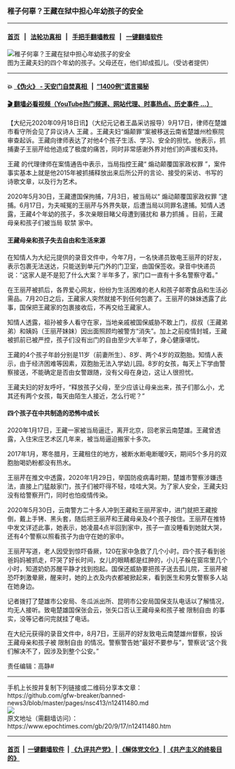 ### 稚子何辜？王藏在狱中担心年幼孩子的安全
------------------------

#### [首页](https://github.com/gfw-breaker/banned-news3/blob/master/README.md) &nbsp;&nbsp;|&nbsp;&nbsp; [法轮功真相](https://github.com/begood0513/basic/blob/master/README.md)  &nbsp;&nbsp;|&nbsp;&nbsp; [手把手翻墙教程](https://github.com/gfw-breaker/guides/wiki)  &nbsp;&nbsp;|&nbsp;&nbsp; [一键翻墙软件](https://github.com/gfw-breaker/nogfw/blob/master/README.md)  



<div><img alt="稚子何辜？王藏在狱中担心年幼孩子的安全" class="attachment-djy_600_400 size-djy_600_400 wp-post-image" src="https://i.epochtimes.com/assets/uploads/2020/09/IMG_4353-600x400.jpg"/>
<div class="caption">
 图为王藏夫妇的四个年幼的孩子。父母还在，他们却成孤儿。（受访者提供）
</div></div><hr/>

#### 💥 [《伪火》 - 天安门自焚真相 ](http://158.247.195.190:10000/videos/blog/weihuo.html)&nbsp; |&nbsp; [“1400例”谎言揭秘  ](http://158.247.195.190:10000/videos/blog/jiexi1400.html)

#### [ 🎬  翻墙必看视频（YouTube热门频道、网站代理、时事热点、历史事件 ...）](https://github.com/gfw-breaker/links/blob/master/banned.md)

<div><p>
 【大纪元2020年09月18日讯】（大纪元记者王晶采访报导）9月17日，律师在楚雄市看守所会见了异议诗人
 <ok href="https://www.epochtimes.com/gb/tag/%E7%8E%8B%E8%97%8F.html">
  王藏
 </ok>
 。王藏夫妇“煽颠罪”案被移送云南省楚雄州检察院审查起诉。王藏向律师表达了对他4个孩子生活、学习、安全的担忧。他表示，抓捕妻子王丽芹给他造成了极度的痛苦，同时非常感谢外界对他们的声援和支持。
</p>
<p>
 <ok href="https://www.epochtimes.com/gb/tag/%E7%8E%8B%E8%97%8F.html">
  王藏
 </ok>
 的代理律师在案情通告中表示，当局指控王藏“
 <ok href="https://www.epochtimes.com/gb/tag/%E7%85%BD%E5%8A%A8%E9%A2%A0%E8%A6%86%E5%9B%BD%E5%AE%B6%E6%94%BF%E6%9D%83%E7%BD%AA.html">
  煽动颠覆国家政权罪
 </ok>
 ”，案件事实基本上就是他2015年被抓捕释放出来后所公开的言论、接受的采访、书写的诗歌文章，以及行为艺术。
</p>
<p>
 2020年5月30日，王藏遭国保拘捕，7月3日，被当局以“
 <ok href="https://www.epochtimes.com/gb/tag/%E7%85%BD%E5%8A%A8%E9%A2%A0%E8%A6%86%E5%9B%BD%E5%AE%B6%E6%94%BF%E6%9D%83%E7%BD%AA.html">
  煽动颠覆国家政权罪
 </ok>
 ”逮捕。6月17日，为夫喊冤的王丽芹与外界失联，后遭当局以同罪名逮捕。知情人透露，王藏4个年幼的孩子，多次亲眼目睹父母遭到骚扰和
 <ok href="https://www.epochtimes.com/gb/tag/%E6%9A%B4%E5%8A%9B%E6%8A%93%E6%8D%95.html">
  暴力抓捕
 </ok>
 。目前，王藏母亲和孩子们被当局
 <ok href="https://www.epochtimes.com/gb/tag/%E8%BD%AF%E7%A6%81.html">
  软禁
 </ok>
 家中。
</p>
<h4>
 王藏母亲和孩子失去自由和生活来源
</h4>
<p>
 在知情人为大纪元提供的录音文件中，今年7月，一名快递员致电王丽芹的好友，表示包裹无法送达，只能送到单元门外的门卫室，由国保签收。录音中快递员说：“这家人是不是犯了什么大案？半年多了，家门口一直有十多名警察守着。”
</p>
<p>
 在王丽芹被抓后，各界爱心网友，纷纷为生活困难的老人和孩子邮寄食品和生活必需品。7月20日之后，王藏家人突然就接不到任何包裹了。王丽芹的妹妹透露了此事，国保把王藏家的包裹接收后，不再交给王藏家人。
</p>
<p>
 知情人透露，祖孙被多人看守在家，当地亲戚被国保威胁不敢上门，叔叔（王藏弟弟）和姨妈（王丽芹妹妹）因出面照顾均被警方“消失”。加上之前疫情封城，王藏被抓前已被严控，孩子们没有出门的自由至少大半年了，身心健康堪忧。
</p>
<p>
 王藏的4个孩子年龄分别是11岁（前妻所生）、8岁、两个4岁的双胞胎。知情人表示，由于经济困难等因素，双胞胎无法入学幼儿园。8岁的女孩，每天上下学由警察接送，不能确定是否由女警跟随，没有父母在身边，这让人很担忧。
</p>
<p>
 王藏夫妇的好友呼吁，“释放孩子父母，至少应该让母亲出来，孩子们那么小，尤其还有两个女孩，每天由陌生人接近，怎么行呢？”
</p>
<h4>
 四个孩子在中共制造的恐怖中成长
</h4>
<p>
 2020年1月17日，王藏一家被当局逼迁，离开北京，回老家云南楚雄。王藏曾透露，入住宋庄艺术区几年来，被当局逼迫搬家十多次。
</p>
<p>
 2017年1月，寒冬腊月，王藏租住的地方，被断水断电断暖9天，期间5个多月的双胞胎喝奶粉都没有热水。
</p>
<p>
 王丽芹在推文中透露，2020年1月29日，举国防疫病毒时期，楚雄市警察涉嫌违法，直接上门猛敲家门，孩子们被吓得不轻，哇哇大哭。为了家人安全，王藏夫妇没有给警察开门，同时也怕疫情传染。
</p>
<p>
 2020年5月30日，云南警方二十多人冲到王藏和王丽芹家中，进门就把王藏按倒，戴上手铐、黑头套，随后把王丽芹和王藏母亲及4个孩子按住。王丽芹在推特中发文详述此事，她表示，她凌晨4点半回到家中，孩子一直没睡看到她就大哭，还有4个警察以照看孩子为由守在她的家中。
</p>
<p>
 王丽芹写道，老人因受到惊吓昏厥，120在家中急救了几个小时。四个孩子看到爸爸妈妈被抓走，吓哭了好长时间，女儿的眼睛都是红肿的，小儿子躲在窗帘里几个小时，知道奶奶苏醒平静才找到抱起。国保还威胁要把孩子送去孤儿院，王丽芹被恐吓刺激晕厥，醒来时，她的上衣及内衣都被掀起来，看到医生和男女警察多人站在她身边。
</p>
<p>
 记者拨打了楚雄市公安局、冬瓜派出所、昆明市公安局国保支队电话以了解情况，均无人接听。致电楚雄国保张会云，张矢口否认王藏母亲和孩子被
 <ok href="https://www.epochtimes.com/gb/tag/%E9%99%90%E5%88%B6%E8%87%AA%E7%94%B1.html">
  限制自由
 </ok>
 的事实，没等记者问完就挂了电话。
</p>
<p>
 在大纪元获得的录音文件中，8月7日，王丽芹的好友致电云南楚雄州督察，投诉王藏母亲和孩子被
 <ok href="https://www.epochtimes.com/gb/tag/%E9%99%90%E5%88%B6%E8%87%AA%E7%94%B1.html">
  限制自由
 </ok>
 的情况。警察警告她“最好不要参与”，警察说“这个我们解决不了，因涉及到整个公安。”
</p>
<p>
 责任编辑：高静#
</p>
</div>
<hr/>
手机上长按并复制下列链接或二维码分享本文章：<br/>
https://github.com/gfw-breaker/banned-news3/blob/master/pages/nsc413/n12411480.md <br/>
<a href='https://github.com/gfw-breaker/banned-news3/blob/master/pages/nsc413/n12411480.md'><img src='https://github.com/gfw-breaker/banned-news3/blob/master/pages/nsc413/n12411480.md.png'/></a> <br/>
原文地址（需翻墙访问）：https://www.epochtimes.com/gb/20/9/17/n12411480.htm


------------------------
#### [首页](https://github.com/gfw-breaker/banned-news3/blob/master/README.md) &nbsp;|&nbsp; [一键翻墙软件](https://github.com/gfw-breaker/nogfw/blob/master/README.md) &nbsp;| [《九评共产党》](https://github.com/gfw-breaker/9ping.md/blob/master/README.md#九评之一评共产党是什么) | [《解体党文化》](https://github.com/gfw-breaker/jtdwh.md/blob/master/README.md) | [《共产主义的终极目的》](https://github.com/gfw-breaker/gczydzjmd.md/blob/master/README.md)


<img src='http://gfw-breaker.win/banned-news3/pages/nsc413/n12411480.md' width='0px' height='0px'/>